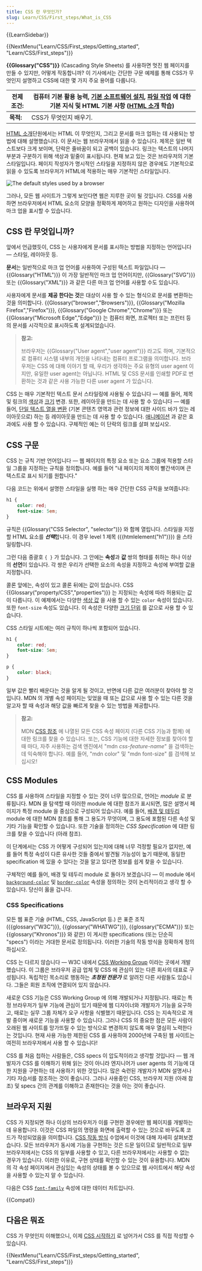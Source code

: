 ```yaml
---
title: CSS 란 무엇인가?
slug: Learn/CSS/First_steps/What_is_CSS
---
```


{{LearnSidebar}}

{{NextMenu("Learn/CSS/First_steps/Getting_started", "Learn/CSS/First_steps")}}

**{{Glossary("CSS")}}** (Cascading Style Sheets) 를 사용하면 멋진 웹 페이지를 만들 수 있지만, 어떻게 작동합니까? 이 기사에서는 간단한 구문 예제를 통해 CSS가 무엇인지 설명하고 CSS에 대한 몇 가지 주요 용어를 다룹니다.

| 전제조건:|컴퓨터 기본 활용 능력, [기본 소프트웨어 설치](/ko/docs/Learn/Getting_started_with_the_web/Installing_basic_software), [파일 작업](/ko/docs/Learn/Getting_started_with_the_web/Dealing_with_files) 에 대한 기본 지식 및 HTML 기본 사항 ([HTML 소개](/ko/docs/Learn/HTML/Introduction_to_HTML) 학습) |
|--|--
|**목적:** | CSS가 무엇인지 배우기.

[HTML 소개](/ko/docs/Learn/HTML/Introduction_to_HTML)단원에서는 HTML 이 무엇인지, 그리고 문서를 마크 업하는 데 사용되는 방법에 대해 설명했습니다. 이 문서는 웹 브라우저에서 읽을 수 있습니다. 제목은 일반 텍스트보다 크게 보이며, 단락은 줄바꿈이 되고 공백이 있습니다. 링크는 텍스트의 나머지 부분과 구분하기 위해 색상과 밑줄이 표시됩니다. 현재 보고 있는 것은 브라우저의 기본 스타일입니다. 페이지 작성자가 명시적인 스타일을 지정하지 않은 경우에도 기본적으로 읽을 수 있도록 브라우저가 HTML에 적용하는 매우 기본적인 스타일입니다.

![The default styles used by a browser](html-example.png)

그러나, 모든 웹 사이트가 그렇게 보인다면 웹은 지루한 곳이 될 것입니다. CSS를 사용하면 브라우저에서 HTML 요소의 모양을 정확하게 제어하고 원하는 디자인을 사용하여 마크 업을 표시할 수 있습니다.

## CSS 란 무엇입니까?

앞에서 언급했듯이, CSS 는 사용자에게 문서를 표시하는 방법을 지정하는 언어입니다 — 스타일, 레이아웃 등.

**문서**는 일반적으로 마크 업 언어를 사용하여 구성된 텍스트 파일입니다 — {{Glossary("HTML")}} 이 가장 일반적인 마크 업 언어이지만, {{Glossary("SVG")}} 또는 {{Glossary("XML")}} 과 같은 다른 마크 업 언어를 사용할 수도 있습니다.

사용자에게 문서를 **제공 한다는 것**은 대상이 사용 할 수 있는 형식으로 문서를 변환하는 것을 의미합니다. {{Glossary("browser","Browsers")}}, {{Glossary("Mozilla Firefox","Firefox")}}, {{Glossary("Google Chrome","Chrome")}} 또는 {{Glossary("Microsoft Edge","Edge")}} 는 컴퓨터 화면, 프로젝터 또는 프린터 등의 문서를 시각적으로 표시하도록 설계되었습니다.

> **참고:**
>
> 브라우저는 {{Glossary("User agent","user agent")}} 라고도 하며, 기본적으로 컴퓨터 시스템 내부의 개인을 나타내는 컴퓨터 프로그램을 의미합니다.
> 브라우저는 CSS 에 대해 이야기 할 때, 우리가 생각하는 주요 유형의 user agent 이지만, 유일한 user agent는 아닙니다.
> HTML 및 CSS 문서를 인쇄할 PDF로 변환하는 것과 같은 사용 가능한 다른 user agent 가 있습니다.

CSS 는 매우 기본적인 텍스트 문서 스타일링에 사용될 수 있습니다 — 예를 들어, 제목 및 링크의 [색상](/ko/docs/Web/CSS/color_value)과 [크기](/ko/docs/Web/CSS/font-size) 변경. 또한, 레이아웃을 만드는 데 사용 할 수 있습니다 — 예를 들어, [단일 텍스트 열을 변환](/ko/docs/Web/CSS/Layout_cookbook/Column_layouts) (기본 콘텐츠 영역과 관련 정보에 대한 사이드 바가 있는 레이아웃으로) 하는 등 레이아웃을 만드는 데 사용 할 수 있습니다. [애니메이션](/ko/docs/Web/CSS/CSS_Animations) 과 같은 효과에도 사용 할 수 있습니다. 구체적인 예는 이 단락의 링크를 살펴 보십시오.

## CSS 구문

CSS 는 규칙 기반 언어입니다 — 웹 페이지의 특정 요소 또는 요소 그룹에 적용할 스타일 그룹을 지정하는 규칙을 정의합니다. 예를 들어 "내 페이지의 제목이 빨간색이며 큰 텍스트로 표시 되기를 원합니다."

다음 코드는 위에서 설명한 스타일을 실행 하는 매우 간단한 CSS 규칙을 보여줍니다:

```css
h1 {
    color: red;
    font-size: 5em;
}
```

규칙은 {{Glossary("CSS Selector", "selector")}} 와 함께 열립니다. 스타일을 지정할 HTML 요소를 ***선택***합니다. 이 경우 level 1 제목 ({{htmlelement("h1")}}) 을 스타일링합니다.

그런 다음 중괄호 `{ }` 가 있습니다. 그 안에는 **속성**과 **값** 쌍의 형태를 취하는 하나 이상의 **선언**이 있습니다. 각 쌍은 우리가 선택한 요소의 속성을 지정하고 속성에 부여할 값을 지정합니다.

콜론 앞에는, 속성이 있고 콜론 뒤에는 값이 있습니다. CSS {{Glossary("property/CSS","properties")}} 는 지정되는 속성에 따라 허용되는 값이 다릅니다. 이 예제에서는 다양한 [색상 값](/ko/docs/Learn/CSS/Building_blocks/Values_and_units#color) 을 사용 할 수 있는 `color` 속성이 있습니다. 또한 `font-size` 속성도 있습니다. 이 속성은 다양한 [크기 단위](/ko/docs/Learn/CSS/Building_blocks/Values_and_units#numbers_lengths_and_percentages) 를 값으로 사용 할 수 있습니다.

CSS 스타일 시트에는 여러 규칙이 하나씩 포함되어 있습니다.

```css
h1 {
    color: red;
    font-size: 5em;
}

p {
    color: black;
}
```

일부 값은 빨리 배운다는 것을 알게 될 것이고, 반면에 다른 값은 여러분이 찾아야 할 것입니다. MDN 의 개별 속성 페이지는 잊었을 때 또는 값으로 사용 할 수 있는 다른 것을 알고자 할 때 속성과 해당 값을 빠르게 찾을 수 있는 방법을 제공합니다.

> **참고:**
>
> MDN [CSS 참조](/ko/docs/Web/CSS/Reference) 에 나열된 모든 CSS 속성 페이지 (다른 CSS 기능과 함께) 에 대한 링크를 찾을 수 있습니다.
> 또는, CSS 기능에 대한 자세한 정보를 찾아야 할 때 마다, 자주 사용하는 검색 엔진에서 "mdn *css-feature-name*" 을 검색하는 데 익숙해야 합니다.
> 예를 들어, "mdn color" 및 "mdn font-size" 를 검색해 보십시오!

## CSS Modules

CSS 를 사용하여 스타일을 지정할 수 있는 것이 너무 많으므로, 언어는 *module* 로 분류됩니다. MDN 을 탐색할 때 이러한 module 에 대한 참조가 표시되면, 많은 설명서 페이지가 특정 module 을 중심으로 구성되어 있습니다. 예를 들어, [배경 및 테두리](/ko/docs/Web/CSS/CSS_Backgrounds_and_Borders) module 에 대한 MDN 참조를 통해 그 용도가 무엇이며, 그 용도에 포함된 다른 속성 및 기타 기능을 확인할 수 있습니다. 또한 기술을 정의하는 *CSS Specification* 에 대한 링크를 찾을 수 있습니다 (아래 참조).

이 단계에서는 CSS 가 어떻게 구성되어 있는지에 대해 너무 걱정할 필요가 없지만, 예를 들어 특정 속성이 다른 유사한 것들 중에서 발견될 가능성이 높기 때문에, 동일한 specification 에 있을 수 있다는 것을 알고 있다면 정보를 쉽게 찾을 수 있습니다.

구체적인 예를 들어, 배경 및 테두리 module 로 돌아가 보겠습니다 — 이 module 에서 [`background-color`](/ko/docs/Web/CSS/background-color) 및 [`border-color`](/ko/docs/Web/CSS/border-color) 속성을 정의하는 것이 논리적이라고 생각 할 수 있습니다. 당신이 옳을 겁니다.

### CSS Specifications

모든 웹 표준 기술 (HTML, CSS, JavaScript 등.) 은 표준 조직 ({{glossary("W3C")}}, {{glossary("WHATWG")}}, {{glossary("ECMA")}} 또는 {{glossary("Khronos")}} 와 같은) 이 게시한 specifications (또는 단순히 "specs") 이라는 거대한 문서로 정의됩니다. 이러한 기술의 작동 방식을 정확하게 정의하십시오.

CSS 는 다르지 않습니다 — W3C 내에서 [CSS Working Group](https://www.w3.org/Style/CSS/) 이라는 곳에서 개발 했습니다. 이 그룹은 브라우저 공급 업체 및 CSS 에 관심이 있는 다른 회사의 대표로 구성됩니다. 독립적인 목소리로 행동하는 ***초청된 전문가*** 로 알려진 다른 사람들도 있습니다. 그들은 회원 조직에 연결되어 있지 않습니다.

새로운 CSS 기능은 CSS Working Group 에 의해 개발되거나 지정됩니다. 때로는 특정 브라우저가 일부 기능에 관심이 있기 때문에 웹 디자이너와 개발자가 기능을 요구하고, 때로는 실무 그룹 자체가 요구 사항을 식별했기 때문입니다. CSS 는 지속적으로 개발 중이며 새로운 기능을 사용할 수 있습니다. 그러나 CSS 의 중요한 점은 모든 사람이 오래된 웹 사이트를 망가뜨릴 수 있는 방식으로 변경하지 않도록 매우 열심히 노력한다는 것입니다. 현재 사용 가능한 제한된 CSS 를 사용하여 2000년에 구축된 웹 사이트는 여전히 브라우저에서 사용 할 수 있습니다!

CSS 를 처음 첩하는 사람들은, CSS specs 이 압도적이라고 생각할 것입니다 — 웹 개발자가 CSS 를 이해하기 위해 읽는 것이 아니라 엔지니어가 user agents 의 기능에 대한 지원을 구현하는 데 사용하기 위한 것입니다. 많은 숙련된 개발자가 MDN 설명서나 기타 자습서를 참조하는 것이 좋습니다. 그러나 사용중인 CSS, 브라우저 지원 (아래 참조) 및 specs 간의 관계를 이해하고 존재한다는 것을 아는 것이 좋습니다.

## 브라우저 지원

CSS 가 지정되면 하나 이상의 브라우저가 이를 구현한 경우에만 웹 페이지를 개발하는 데 유용합니다. 이것은 CSS 파일의 명령을 화면에 출력할 수 있는 것으로 바꾸도록 코드가 작성되었음을 의미합니다. [CSS 작동 방식](/ko/docs/Learn/CSS/First_steps/How_CSS_works) 수업에서 이것에 대해 자세히 살펴보겠습니다. 모든 브라우저가 동시에 기능을 구현하는 것은 드문 일이므로 일반적으로 일부 브라우저에서는 CSS 의 일부를 사용할 수 있고, 다른 브라우저에서는 사용할 수 없는 경우가 있습니다. 이러한 이유로, 구현 상태를 확인할 수 있는 것이 유용합니다. MDN 의 각 속성 페이지에서 관심있는 속성의 상태를 볼 수 있으므로 웹 사이트에서 해당 속성을 사용할 수 있는지 알 수 있습니다.

다음은 CSS [`font-family`](/ko/docs/Web/CSS/font-family) 속성에 대한 데이터 차트입니다.

{{Compat}}

## 다음은 뭐죠

CSS 가 무엇인지 이해했으니, 이제 [CSS 시작하기](/ko/docs/Learn/CSS/First_steps/Getting_started) 로 넘어가서 CSS 를 직접 작성할 수 있습니다.

{{NextMenu("Learn/CSS/First_steps/Getting_started", "Learn/CSS/First_steps")}}
